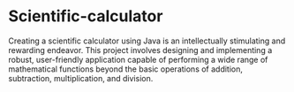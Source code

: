 # Scientific-calculator
Creating a scientific calculator using Java is an intellectually stimulating and rewarding endeavor. This project involves designing and implementing a robust, user-friendly application capable of performing a wide range of mathematical functions beyond the basic operations of addition, subtraction, multiplication, and division.
